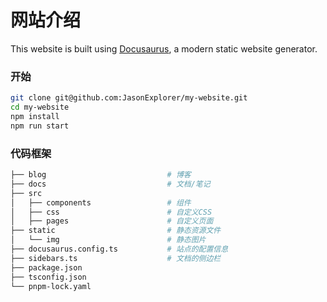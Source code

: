 # 网站介绍

This website is built using [Docusaurus](https://docusaurus.io/), a modern static website generator.

### 开始

```bash
git clone git@github.com:JasonExplorer/my-website.git
cd my-website
npm install
npm run start

```

### 代码框架
```bash
├── blog                           # 博客
├── docs                           # 文档/笔记
├── src
│   ├── components                 # 组件
│   ├── css                        # 自定义CSS
│   ├── pages                      # 自定义页面
├── static                         # 静态资源文件
│   └── img                        # 静态图片
├── docusaurus.config.ts           # 站点的配置信息
├── sidebars.ts                    # 文档的侧边栏
├── package.json
├── tsconfig.json
└── pnpm-lock.yaml
```